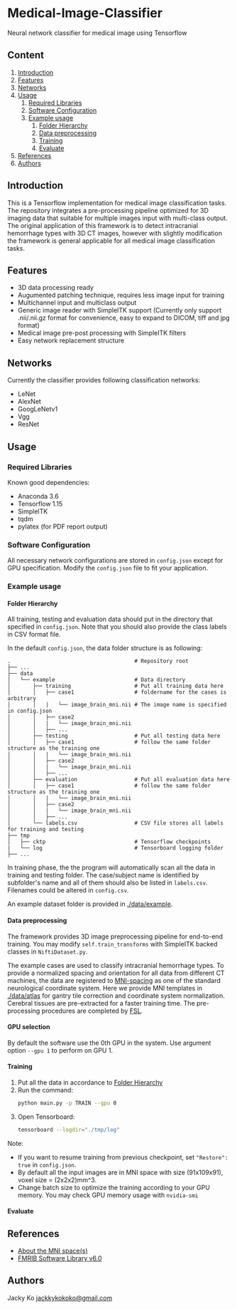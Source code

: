 # Medical-Image-Classifier
Neural network classifier for medical image using Tensorflow

## Content
1. [Introduction](#introduction)
2. [Features](#features)
3. [Networks](#networks)
4. [Usage](#usage)
	1. [Required Libraries](#required-libraries)
	2. [Software Configuration](#sofware-configuration)
	3. [Example usage](#example-usage)
		1. [Folder Hierarchy](#folder-hierarchy)
		2. [Data preprocessing](#data-preprocessing)
		3. [Training](#training)
		4. [Evaluate](#evaluate)
5. [References](#references)
6. [Authors](#authors)

## Introduction
This is a Tensorflow implementation for medical image classification tasks. The repository integrates a pre-processing pipeline optimized for 3D imaging data that suitable for multiple images input with multi-class output. The original application of this framework is to detect intracranial hemorrhage types with 3D CT images, however with slightly modification the framework is general applicable for all medical image classification tasks.

## Features
- 3D data processing ready
- Augumented patching technique, requires less image input for training
- Multichannel input and multiclass output
- Generic image reader with SimpleITK support (Currently only support .nii/.nii.gz format for convenience, easy to expand to DICOM, tiff and jpg format)
- Medical image pre-post processing with SimpleITK filters
- Easy network replacement structure

## Networks
Currently the classifier provides following classification networks:
- LeNet
- AlexNet
- GoogLeNetv1
- Vgg
- ResNet

## Usage
### Required Libraries
Known good dependencies:
- Anaconda 3.6
- Tensorflow 1.15
- SimpleITK
- tqdm
- pylatex (for PDF report output)

### Software Configuration
All necessary network configurations are stored in `config.json` except for GPU specification. Modify the `config.json` file to fit your application.

### Example usage
#### Folder Hierarchy
All training, testing and evaluation data should put in the directory that specified in `config.json`. Note that you should also provide the class labels in CSV format file.

In the default `config.json`, the data folder structure is as following:
```
.                                       # Repository root
├── ...
├── data                      
│   └── example                         # Data directory
│       ├── training                    # Put all training data here
│       │   ├── case1                   # foldername for the cases is arbitrary
│       │   |   └── image_brain_mni.nii # The image name is specified in config.json
│       │   ├── case2
│       │   |   └── image_brain_mni.nii
│       │   ├──	...
│       ├── testing                     # Put all testing data here
│       │   ├── case1                   # follow the same folder structure as the training one
│       │   |   └── image_brain_mni.nii
│       │   ├── case2
│       │   |   └── image_brain_mni.nii
│       │   ├── ...
│       ├── evaluation                  # Put all evaluation data here
│       │   ├── case1                   # follow the same folder structure as the training one
│       │   |   └── image_brain_mni.nii
│       │   ├── case2
│       │   |   └── image_brain_mni.nii
│       │   ├──	...
│       └── labels.csv                  # CSV file stores all labels for training and testing
├── tmp
│   ├── cktp                            # Tensorflow checkpoints
|   └── log                             # Tensorboard logging folder
├── ...
```

In training phase, the the program will automatically scan all the data in training and testing folder. The case/subject name is identified by subfolder's name and all of them should also be listed in `labels.csv`. Filenames could be altered in `config.csv`.

An example dataset folder is provided in [./data/example](./data/example).

#### Data preprocessing
The framework provides 3D image preprocessing pipeline for end-to-end training. You may modify `self.train_transforms` with SimpleITK backed classes in `NiftiDataset.py`.

The example cases are used to classify intracranial hemorrhage types. To provide a normalized spacing and orientation for all data from different CT machines, the data are registered to [MNI-spacing](https://www.lead-dbs.org/about-the-mni-spaces/) as one of the standard neurological coordinate system. Here we provide MNI templates in [./data/atlas](./data/atlas) for gantry tile correction and coordinate system normalization. Cerebral tissues are pre-extracted for a faster training time. The pre-processing procedures are completed by [FSL](https://fsl.fmrib.ox.ac.uk/fsl/fslwiki).

#### GPU selection
By default the software use the 0th GPU in the system. Use argument option `--gpu 1` to perform on GPU 1.

#### Training
1. Put all the data in accordance to [Folder Hierarchy](#folder-hierarchy)
2. Run the command:
	```bash
	python main.py -p TRAIN --gpu 0
	```
3. Open Tensorboard:
	```bash
	tensorboard --logdir="./tmp/log"
	```

Note:
- If you want to resume training from previous checkpoint, set `"Restore": true` in `config.json`.
- By default all the input images are in MNI space with size (91x109x91), voxel size = (2x2x2)mm^3.
- Change batch size to optimize the training according to your GPU memory. You may check GPU memory usage with `nvidia-smi`

#### Evaluate

## References
- [About the MNI space(s)](https://www.lead-dbs.org/about-the-mni-spaces/)
- [FMRIB Software Library v6.0](https://fsl.fmrib.ox.ac.uk/fsl/fslwiki)

## Authors
Jacky Ko [jackkykokoko@gmail.com](mailto:jackkykokoko@gmail.com)
